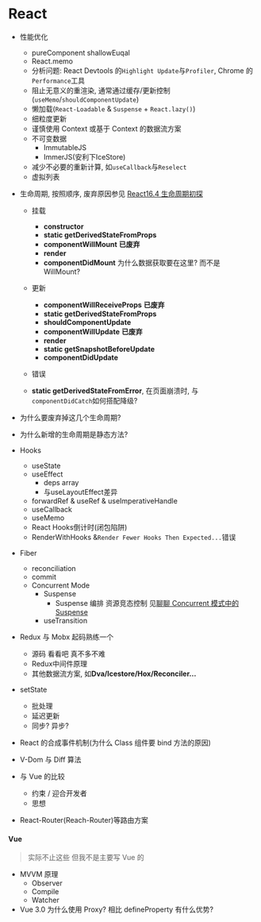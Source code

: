# React

- 性能优化

  - pureComponent shallowEuqal
  - React.memo
  - 分析问题: React Devtools 的`Highlight Update`与`Profiler`, Chrome 的`Performance`工具
  - 阻止无意义的重渲染, 通常通过缓存/更新控制(`useMemo`/`shouldComponentUpdate`)
  - 懒加载(`React-Loadable` & `Suspense` + `React.lazy()`)
  - 细粒度更新
  - 谨慎使用 Context 或基于 Context 的数据流方案
  - 不可变数据
    - ImmutableJS
    - ImmerJS(安利下IceStore)
  - 减少不必要的重新计算, 如`useCallback`与`Reselect`
  - 虚拟列表
- 生命周期, 按照顺序, 废弃原因参见 [React16.4 生命周期初探](https://linbudu.top/posts/2020/06/29/react-life-cycle.html)

  - 挂载
    - **constructor**
    - **static getDerivedStateFromProps**
    - **componentWillMount** **已废弃**
    - **render**
    - **componentDidMount** 为什么数据获取要在这里? 而不是 WillMount?
  - 更新
    - **componentWillReceiveProps** **已废弃**
    - **static getDerivedStateFromProps**
    - **shouldComponentUpdate**
    - **componentWillUpdate** **已废弃**
    - **render**
    - **static getSnapshotBeforeUpdate**
    - **componentDidUpdate**
  - 错误

  - **static getDerivedStateFromError**, 在页面崩溃时, 与`componentDidCatch`如何搭配降级?
- 为什么要废弃掉这几个生命周期?
- 为什么新增的生命周期是静态方法?
- Hooks

  - useState
  - useEffect
    - deps array
    - 与useLayoutEffect差异
  - forwardRef & useRef & useImperativeHandle
  - useCallback
  - useMemo
  - React Hooks倒计时(闭包陷阱)
  - RenderWithHooks &`Render Fewer Hooks Then Expected...`错误
- Fiber

  - reconciliation
  - commit
  - Concurrent Mode
    - Suspense
      - Suspense 编排 资源竞态控制 见[聊聊 Concurrent 模式中的 Suspense](https://linbudu.top/posts/2020/07/06/concurrent-suspense.html)
    - useTransition
- Redux 与 Mobx 起码熟练一个

  - 源码 看看吧 真不多不难
  - Redux中间件原理
  - 其他数据流方案, 如**Dva/Icestore/Hox/Reconciler...**
- setState
  - 批处理
  - 延迟更新
  - 同步? 异步?
- React 的合成事件机制(为什么 Class 组件要 bind 方法的原因)
- V-Dom 与 Diff 算法
- 与 Vue 的比较

  - 约束 / 迎合开发者
  - 思想
- React-Router(Reach-Router)等路由方案

#### Vue

> 实际不止这些 但我不是主要写 Vue 的

- MVVM 原理
  - Observer
  - Compile
  - Watcher
- Vue 3.0 为什么使用 Proxy? 相比 defineProperty 有什么优势?
